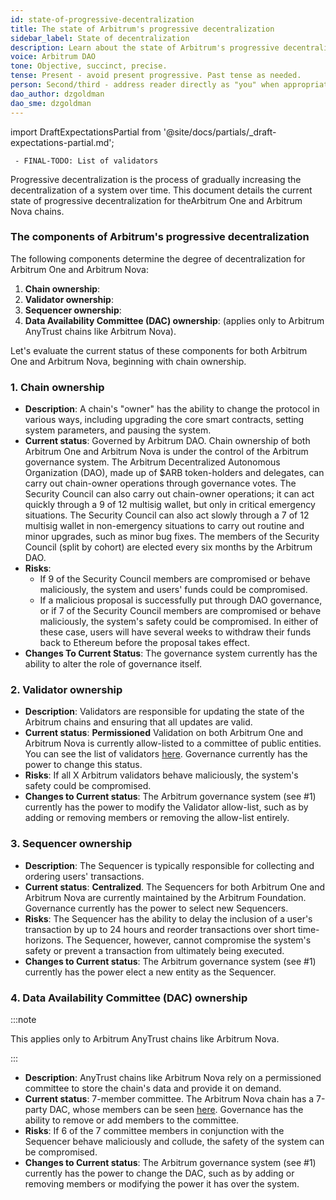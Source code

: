 ```yaml
---
id: state-of-progressive-decentralization
title: The state of Arbitrum's progressive decentralization
sidebar_label: State of decentralization
description: Learn about the state of Arbitrum's progressive decentralization.
voice: Arbitrum DAO
tone: Objective, succinct, precise.
tense: Present - avoid present progressive. Past tense as needed.
person: Second/third - address reader directly as "you" when appropriate, refer to the DAO as the DAO, not as "we".
dao_author: dzgoldman
dao_sme: dzgoldman
---
```


import DraftExpectationsPartial from '@site/docs/partials/_draft-expectations-partial.md'; 

<DraftExpectationsPartial />

```
 - FINAL-TODO: List of validators
```

<a data-quicklook-from='progressive-decentralization'>Progressive decentralization</a> is the process of gradually increasing the decentralization of a system over time. This document details the current state of progressive decentralization for the<a data-quicklook-from='arbitrum-one'>Arbitrum One</a> and <a data-quicklook-from='arbitrum-nova'>Arbitrum Nova</a> chains.

### The components of Arbitrum's progressive decentralization

The following components determine the degree of decentralization for Arbitrum One and Arbitrum Nova:

1. **Chain ownership**:
2. **Validator ownership**:
3. **Sequencer ownership**:
4. **Data Availability Committee (DAC) ownership**: (applies only to <a data-quicklook-from='arbitrum-anytrust-protocol'>Arbitrum AnyTrust</a> chains like Arbitrum Nova).

Let's evaluate the current status of these components for both Arbitrum One and Arbitrum Nova, beginning with <a data-quicklook-from='arbitrum-chain-owner'>chain ownership</a>.

### 1. Chain ownership

  - **Description**: A chain's "owner" has the ability to change the protocol in various ways, including upgrading the core smart contracts, setting system parameters, and pausing the system.
  - **Current status**: Governed by <a data-quicklook-from='arbitrum-dao'>Arbitrum DAO</a>. Chain ownership of both Arbitrum One and Arbitrum Nova is under the control of the Arbitrum governance system. The Arbitrum Decentralized Autonomous Organization (DAO), made up of <a data-quicklook-from='arb'>$ARB</a> token-holders and <a data-quicklook-from='delegate'>delegates</a>, can carry out chain-owner operations through governance votes. The <a data-quicklook-from='security-council'>Security Council </a> can also carry out chain-owner operations; it can act quickly through a 9 of 12 <a data-quicklook-from='multisignature-wallet'>multisig wallet</a>, but only in critical emergency situations.  The Security Council can also act slowly through a 7 of 12 multisig wallet in non-emergency situations to carry out routine and minor upgrades, such as minor bug fixes. The members of the Security Council (split by cohort) are <a data-quicklook-from='security-council-election'>elected</a> every six months by the Arbitrum DAO.
  - **Risks**:
    - If 9 of the Security Council members are compromised or behave maliciously, the system and users' funds could be compromised.
    - If a malicious proposal is successfully put through DAO governance, or if 7 of the Security Council members are compromised or behave maliciously, the system's safety could be compromised. In either of these case, users will have several weeks to withdraw their funds back to Ethereum before the proposal takes effect.
  - **Changes To Current Status**: The governance system currently has the ability to alter the role of governance itself.

### 2. Validator ownership

  - **Description**: Validators are responsible for updating the state of the <a data-quicklook-from='arbitrum-chain'>Arbitrum chains</a> and ensuring that all updates are valid.
  - **Current status**: **Permissioned** Validation on both Arbitrum One and Arbitrum Nova is currently allow-listed to a committee of public entities. You can see the list of validators [here](#FINAL-TODO). Governance currently has the power to change this status.
  - **Risks**: If all X Arbitrum validators behave maliciously, the system's safety could be compromised.
  - **Changes to Current status**: The Arbitrum governance system (see #1) currently has the power to modify the Validator allow-list, such as by adding or removing members or removing the allow-list entirely.

### 3. Sequencer ownership

  - **Description**: The Sequencer is typically responsible for collecting and ordering users' transactions.
  - **Current status**: **Centralized**. The Sequencers for both Arbitrum One and Arbitrum Nova are currently maintained by the Arbitrum Foundation. Governance currently has the power to select new Sequencers.
  - **Risks**: The Sequencer has the ability to delay the inclusion of a user's transaction by up to 24 hours and reorder transactions over short time-horizons. The Sequencer, however, cannot compromise the system's safety or prevent a transaction from ultimately being executed.
  - **Changes to Current status**: The Arbitrum governance system (see #1) currently has the power elect a new entity as the Sequencer.

### 4. Data Availability Committee (DAC) ownership

:::note

This applies only to Arbitrum AnyTrust chains like Arbitrum Nova.

:::


  - **Description**: AnyTrust chains like Arbitrum Nova rely on a permissioned committee to store the chain's data and provide it on demand.
  - **Current status**: 7-member committee. The Arbitrum Nova chain has a 7-party DAC, whose members can be seen [here](https://developer.arbitrum.io/public-chains#arbitrum-chains-summary). Governance has the ability to remove or add members to the committee.
  - **Risks**: If 6 of the 7 committee members in conjunction with the Sequencer behave maliciously and collude, the safety of the system can be compromised.
  - **Changes to Current status**: The Arbitrum governance system (see #1) currently has the power to change the DAC, such as by adding or removing members or modifying the power it has over the system.

